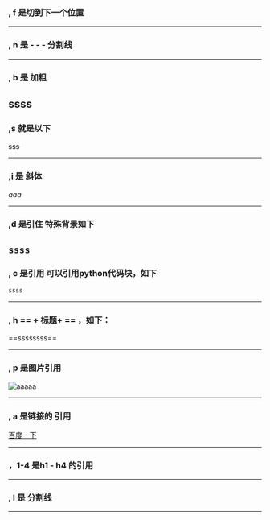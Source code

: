 ### , f 是切到下一个位置
---

### , n 是 - - - 分割线
---

### , b 是 加粗 
**ssss** 
---
### ,s 就是以下
~~sss~~ 

---
### ,i 是 斜体
*aaa* 

---

### ,d 是引住 特殊背景如下 

`ssss` 
---

###  , c 是引用 可以引用python代码块，如下

```python
ssss
```
---

### , h  == + 标题+ == ，如下： 
==ssssssss== 

---

### , p 是图片引用
![aaaaa]()

---

### , a 是链接的 引用

[百度一下](www.baidu.com) 

---

### ，1-4 是h1 - h4 的引用 

---

### , l 是 分割线 

--------


